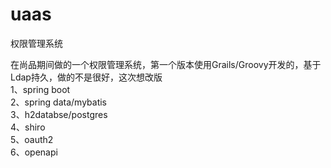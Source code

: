 # uaas
权限管理系统

在尚品期间做的一个权限管理系统，第一个版本使用Grails/Groovy开发的，基于Ldap持久，做的不是很好，这次想改版<br>
1、spring boot<br>
2、spring data/mybatis<br>
3、h2databse/postgres<br>
4、shiro<br>
5、oauth2<br>
6、openapi<br>
